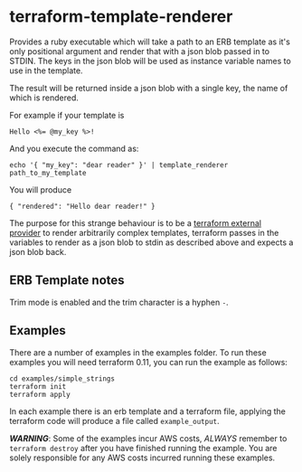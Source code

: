 # terraform-template-renderer

Provides a ruby executable which will take a path to an ERB template as it's only positional argument and render that
with a json blob passed in to STDIN. The keys in the json blob will be used as instance variable names to use in the
template.

The result will be returned inside a json blob with a single key, the name of which is rendered.

For example if your template is

    Hello <%= @my_key %>!

And you execute the command as:

    echo '{ "my_key": "dear reader" }' | template_renderer path_to_my_template

You will produce

    { "rendered": "Hello dear reader!" }

The purpose for this strange behaviour is to be a [terraform external
provider](https://www.terraform.io/docs/providers/external/data_source.html) to render arbitrarily complex templates,
terraform passes in the variables to render as a json blob to stdin as described above and expects a json blob
back.

## ERB Template notes

Trim mode is enabled and the trim character is a hyphen `-`.

## Examples

There are a number of examples in the examples folder. To run these examples you will need terraform 0.11, you can run
the example as follows:

    cd examples/simple_strings
    terraform init
    terraform apply

In each example there is an erb template and a terraform file, applying the terraform code will produce a file called
`example_output`.

___WARNING___: Some of the examples incur AWS costs, _ALWAYS_ remember to `terraform destroy` after you have finished
running the example. You are solely responsible for any AWS costs incurred running these examples.
